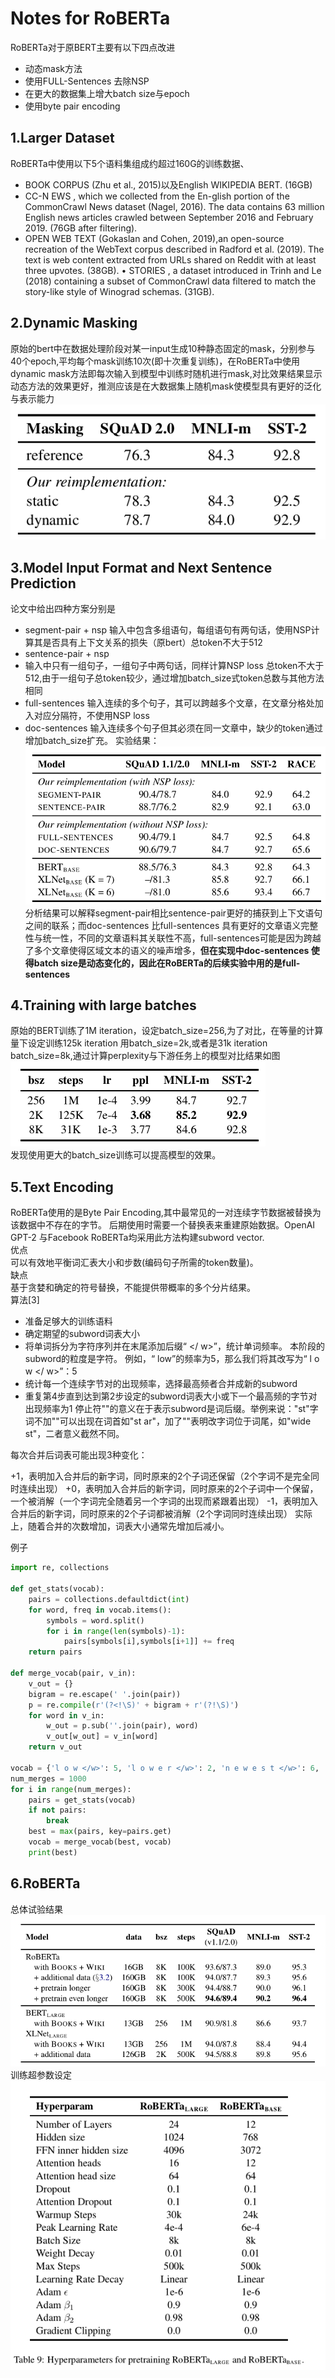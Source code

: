 # Notes for RoBERTa
RoBERTa对于原BERT主要有以下四点改进
* 动态mask方法
* 使用FULL-Sentences 去除NSP
* 在更大的数据集上增大batch size与epoch
* 使用byte pair encoding
## 1.Larger Dataset
RoBERTa中使用以下5个语料集组成约超过160G的训练数据、
* BOOK CORPUS (Zhu et al., 2015)以及English WIKIPEDIA BERT. (16GB)
* CC-N EWS , which we collected from the En-glish portion of the CommonCrawl News dataset (Nagel, 2016). The data contains 63
million English news articles crawled between September 2016 and February 2019. (76GB after filtering). 
* OPEN WEB TEXT (Gokaslan and Cohen, 2019),an open-source recreation of the WebText corpus described in Radford et al. (2019). The text is web content extracted from URLs shared on Reddit with at least three upvotes. (38GB).
• STORIES , a dataset introduced in Trinh and Le (2018) containing a subset of CommonCrawl data filtered to match the story-like style of Winograd schemas. (31GB).
## 2.Dynamic Masking
原始的bert中在数据处理阶段对某一input生成10种静态固定的mask，分别参与40个epoch,平均每个mask训练10次(即十次重复训练)，在RoBERTa中使用dynamic mask方法即每次输入到模型中训练时随机进行mask,对比效果结果显示动态方法的效果更好，推测应该是在大数据集上随机mask使模型具有更好的泛化与表示能力\
![](bert_codes/悦书PDF截图20201011010940.png)
## 3.Model Input Format and Next Sentence Prediction
论文中给出四种方案分别是
* segment-pair + nsp
  输入中包含多组语句，每组语句有两句话，使用NSP计算其是否具有上下文关系的损失（原bert）总token不大于512
* sentence-pair + nsp
* 输入中只有一组句子，一组句子中两句话，同样计算NSP loss 总token不大于512,由于一组句子总token较少，通过增加batch_size式token总数与其他方法相同
* full-sentences 输入连续的多个句子，其可以跨越多个文章，在文章分格处加入对应分隔符，不使用NSP loss
* doc-sentences 输入连续多个句子但其必须在同一文章中，缺少的token通过增加batch_size扩充。
实验结果：
![](bert_codes/悦书PDF截图20201011013224.png)
分析结果可以解释segment-pair相比sentence-pair更好的捕获到上下文语句之间的联系；而doc-sentences 比full-sentences 具有更好的文章语义完整性与统一性，不同的文章语料其关联性不高，full-sentences可能是因为跨越了多个文章使得区域文本的语义的噪声增多，**但在实现中doc-sentences 使得batch size是动态变化的，因此在RoBERTa的后续实验中用的是full-sentences**
## 4.Training with large batches
原始的BERT训练了1M iteration，设定batch_size=256,为了对比，在等量的计算量下设定训练125k iteration 用batch_size=2k,或者是31k iteration batch_size=8k,通过计算perplexity与下游任务上的模型对比结果如图
![](bert_codes/悦书PDF截图20201011014630.png)\
发现使用更大的batch_size训练可以提高模型的效果。
## 5.Text Encoding
RoBERTa使用的是Byte Pair Encoding,其中最常见的一对连续字节数据被替换为该数据中不存在的字节。 后期使用时需要一个替换表来重建原始数据。OpenAI GPT-2 与Facebook RoBERTa均采用此方法构建subword vector.\
优点\
可以有效地平衡词汇表大小和步数(编码句子所需的token数量)。\
缺点\
基于贪婪和确定的符号替换，不能提供带概率的多个分片结果。\
算法[3]
* 准备足够大的训练语料
* 确定期望的subword词表大小
* 将单词拆分为字符序列并在末尾添加后缀“ </ w>”，统计单词频率。 本阶段的subword的粒度是字符。 例如，“ low”的频率为5，那么我们将其改写为“ l o w </ w>”：5
* 统计每一个连续字节对的出现频率，选择最高频者合并成新的subword
* 重复第4步直到达到第2步设定的subword词表大小或下一个最高频的字节对出现频率为1
停止符"</w>"的意义在于表示subword是词后缀。举例来说："st"字词不加"</w>"可以出现在词首如"st ar"，加了"</w>"表明改字词位于词尾，如"wide st</w>"，二者意义截然不同。

每次合并后词表可能出现3种变化：

+1，表明加入合并后的新字词，同时原来的2个子词还保留（2个字词不是完全同时连续出现）
+0，表明加入合并后的新字词，同时原来的2个子词中一个保留，一个被消解（一个字词完全随着另一个字词的出现而紧跟着出现）
-1，表明加入合并后的新字词，同时原来的2个子词都被消解（2个字词同时连续出现）
实际上，随着合并的次数增加，词表大小通常先增加后减小。

例子
~~~python
import re, collections

def get_stats(vocab):
    pairs = collections.defaultdict(int)
    for word, freq in vocab.items():
        symbols = word.split()
        for i in range(len(symbols)-1):
            pairs[symbols[i],symbols[i+1]] += freq
    return pairs

def merge_vocab(pair, v_in):
    v_out = {}
    bigram = re.escape(' '.join(pair))
    p = re.compile(r'(?<!\S)' + bigram + r'(?!\S)')
    for word in v_in:
        w_out = p.sub(''.join(pair), word)
        v_out[w_out] = v_in[word]
    return v_out

vocab = {'l o w </w>': 5, 'l o w e r </w>': 2, 'n e w e s t </w>': 6, 'w i d e s t </w>': 3}
num_merges = 1000
for i in range(num_merges):
    pairs = get_stats(vocab)
    if not pairs:
        break
    best = max(pairs, key=pairs.get)
    vocab = merge_vocab(best, vocab)
    print(best)
~~~
## 6.RoBERTa
总体试验结果
![](bert_codes/悦书PDF截图20201011020324.png)
训练超参数设定
![](bert_codes/悦书PDF截图20201011020536.png)

